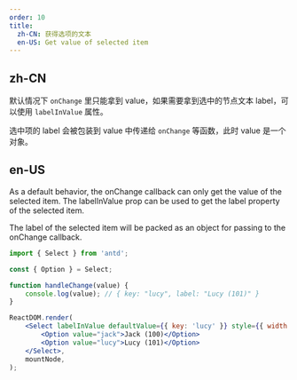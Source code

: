 ```yaml
---
order: 10
title:
  zh-CN: 获得选项的文本
  en-US: Get value of selected item
---
```


## zh-CN

默认情况下 `onChange` 里只能拿到 value，如果需要拿到选中的节点文本 label，可以使用 `labelInValue` 属性。

选中项的 label 会被包装到 value 中传递给 `onChange` 等函数，此时 value 是一个对象。

## en-US

As a default behavior, the onChange callback can only get the value of the selected item. The labelInValue prop can be used to get the label property of the selected item.

The label of the selected item will be packed as an object for passing to the onChange callback.

```jsx
import { Select } from 'antd';

const { Option } = Select;

function handleChange(value) {
	console.log(value); // { key: "lucy", label: "Lucy (101)" }
}

ReactDOM.render(
	<Select labelInValue defaultValue={{ key: 'lucy' }} style={{ width: 120 }} onChange={handleChange}>
		<Option value="jack">Jack (100)</Option>
		<Option value="lucy">Lucy (101)</Option>
	</Select>,
	mountNode,
);
```
